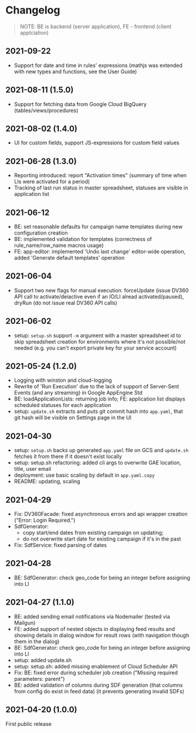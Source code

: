 # Changelog

>NOTE: BE is backend (server application), FE - frontend (client applciation)

## 2021-09-22
* Support for date and time in rules' expressions (mathjs was extended with new types and functions, see the User Guide)

## 2021-08-11 (1.5.0)
* Support for fetching data from Google Cloud BigQuery (tables/views/procedures)

## 2021-08-02 (1.4.0)
* UI for custom fields, support JS-expressions for custom field values

## 2021-06-28 (1.3.0)
* Reporting introduced: report "Activation times" (summary of time when LIs were activated for a period)
* Tracking of last run status in master spreadsheet, statuses are visible in application list

## 2021-06-12
* BE: set reasonable defaults for campaign name templates during new configuration creation
* BE: implemented validation for templates (correctness of rule_name/row_name macros usage)
* FE: app-editor: implemented 'Undo last change' editor-wide operation, added 'Generate default templates' operation

## 2021-06-04
* Support two new flags for manual execution: forceUpdate (issue DV360 API call to activate/deiactive even if an IO/LI alread activated/paused), dryRun (do not issue real DV360 API calls)

## 2021-06-02
* setup: `setup.sh` support `-m` argument with a master spreadsheet id to skip spreadsheet creation for environments where it's not possible/not needed (e.g. you can't export private key for your service account)

## 2021-05-24 (1.2.0)
* Logging with winston and cloud-logging
* Rewrite of 'Run Execution' due to the lack of support of Server-Sent Events (and any streaming) in Google AppEngine Std
* BE: loadApplicationLists: returning job info; FE: application list displays scheduled statuses for each application
* setup: `update.sh` extracts and puts git commit hash into `app.yaml`, that git hash will be visible on Settings page in the UI

## 2021-04-30
* setup: `setup.sh` backs up generated `app.yaml` file on GCS and `update.sh` fetches it from there if it doesn't exist locally
* setup: setup.sh refactoring: added cli args to overwrite GAE location, title, user email
* deployment: use basic scaling by default in `app.yaml.copy`
* README: updating, scaling

## 2021-04-29
* Fix: DV360Facade: fixed asynchronous errors and api wrapper creation ("Error: Login Required.")
* SdfGenerator:
  - copy start/end dates from existing campaign on updating;
  - do not overwrite start date for existing campaign if it's in the past
* Fix: SdfService: fixed parsing of dates

## 2021-04-28
* BE: SdfGenerator: check geo_code for being an integer before assigning into LI

## 2021-04-27 (1.1.0)
* BE: added sending email notifications via Nodemailer (tested via Mailgun)
* FE: added support of nested objects in displaying feed results and showing details in dialog window for result rows (with navigation though them in the dialog)
* BE: SdfGenerator: check geo_code for being an integer before assigning into LI
* setup: added update.sh
* setup: setup.sh: added missing enablement of Cloud Scheduler API
* Fix: BE: fixed error during scheduler job creation ("Missing required parameters: parent")
* BE: added validation of columns during SDF generation (that columns from config do exist in feed data) (it prevents generating invalid SDFs)

## 2021-04-20 (1.0.0)
First public release
